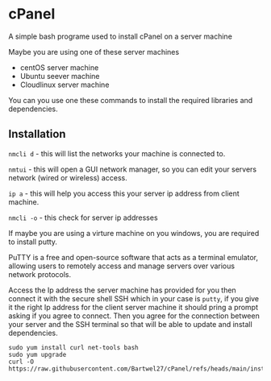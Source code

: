 # cPanel
A simple bash programe used to install cPanel on a server machine

Maybe you are using one of these server machines
- centOS server machine
- Ubuntu seever machine
- Cloudlinux server machine

You can you use one these commands to install the required libraries and dependencies.
## Installation
```nmcli d``` - this will list the networks your machine is connected to.

```nmtui``` - this will open a GUI network manager, so you can edit your servers network (wired or wireless) access.

```ip a``` - this will help you access this your server ip address from client machine.

```nmcli -o``` - this check for server ip addresses

If maybe you are using a virture machine on you windows, you are required to install putty.

PuTTY is a free and open-source software that acts as a terminal emulator, allowing users to remotely access and manage servers over various network protocols.

Access the Ip address the server machine has provided for you then connect it with the secure shell SSH which in your case is ```putty```, if you give it
the right Ip address for the client server machine it should pring a prompt asking if you agree to connect. Then you agree for the connection between your server and
the SSH terminal so that will be able to update and install dependencies.

```
sudo yum install curl net-tools bash
sudo yum upgrade
curl -O https://raw.githubusercontent.com/Bartwel27/cPanel/refs/heads/main/install.sh
```

